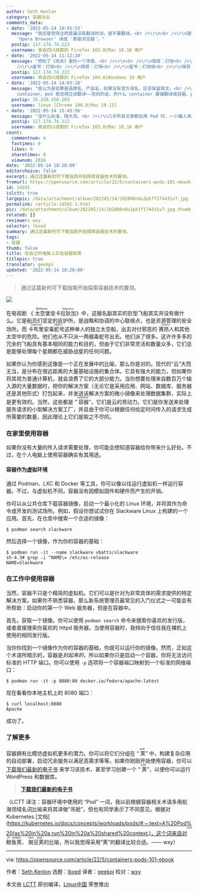 ```yaml
---
author: Seth Kenlon
category: 容器与云
comments_data:
- date: '2022-05-14 10:55:53'
  message: "我还是觉得全网普遍没有翻译的词，就不要翻译。<br />\r\n<br />\r\n就像把 'Google Chrome' 译成 '谷歌铬'，把
    'Opera Browser' 译成 '歌剧浏览器'。"
  postip: 117.174.74.222
  username: 来自四川成都的 Firefox 103.0|Mac 10.10 用户
- date: '2022-05-14 11:12:20'
  message: "想到了《攻夫》里的一个场景。<br />\r\n<br />\r\n琛哥：打他<br />\r\n星爷：打他呀<br />\r\n琛哥：打她妈的<br
    />\r\n星爷：打啦<br />\r\n琛哥：打呀<br />\r\n星爷：打他呀<br />\r\n琛哥：打她妈的<br />\r\n星爷：你到底想我打他本人还是打他妈啊？你搞得我好乱啊"
  postip: 117.174.74.222
  username: 来自四川成都的 Firefox 104.0|Windows 10 用户
- date: '2022-05-14 14:03:10'
  message: "我认为是如果是品牌名、产品名，如果没有官方译名，应该保留英文。<br />\r\n比如 Docker 、Kubernetes 我就不翻译，但是其内的术语，无论是
    container、pod 我觉得应该翻译——否则的话，凭什么 container 要被翻译成容器，pod 就不该被翻译？标准是什么？"
  postip: 35.220.150.103
  username: linux [Chrome 100.0|Mac 10.15]
- date: '2022-05-14 15:43:56'
  message: "没什么标准，随大流。<br />\r\n几乎所有文章都在用 Pod 时，一小撮人译成 '荚'，一小撮人译成 '吊舱'，并不能形成共识，只是徒增混乱。"
  postip: 117.174.74.222
  username: 来自四川成都的 Firefox 103.0|Mac 10.16 用户
count:
  commentnum: 4
  favtimes: 0
  likes: 0
  sharetimes: 0
  viewnum: 2816
date: '2022-05-14 10:28:00'
editorchoice: false
excerpt: 通过这篇新的可下载指南开始探索容器技术的要领。
fromurl: https://opensource.com/article/22/5/containers-pods-101-ebook
id: 14591
islctt: true
largepic: /data/attachment/album/202205/14/102808n8u3pkff174431v7.jpg
permalink: /article-14591-1.html
pic: /data/attachment/album/202205/14/102808n8u3pkff174431v7.jpg.thumb.jpg
related: []
reviewer: wxy
selector: lkxed
summary: 通过这篇新的可下载指南开始探索容器技术的要领。
tags:
- 容器
thumb: false
title: 在自己的电脑上实验容器和荚
titlepic: true
translator: geekpi
updated: '2022-05-14 10:28:00'
---
```



> 
> 通过这篇新的可下载指南开始探索容器技术的要领。
> 
> 
> 


![](/data/attachment/album/202205/14/102808n8u3pkff174431v7.jpg)


在电视剧 《<ruby> 太空堡垒卡拉狄加 <rt>  Battlestar Galactica </rt></ruby>》中，这艘名副其实的巨型飞船其实并没有做什么。它是船员们坚定的庇护所，是战略和协调的中心联络点，也是资源管理的安全场所。而 <ruby> 卡布里安毒蛇号 <rt>  Caprican Vipers </rt></ruby> 这种单人的独立太空船，出去对付邪恶的<ruby> 赛昂人 <rt>  Cylons </rt></ruby>和其他太空中的危险。他们也从不只派一两艘毒蛇号出去。他们派了很多。这许许多多的冗余的飞船具有基本相同的能力和目的，但由于它们非常灵活和数量众多，它们总是能够处理每个星期都在威胁战星的任何问题。


如果你认为你感到这像是一个正在发展中的比喻，那么你是对的。现代的“云”大而无当，是分布在很远距离的大量基础设施的集合体。它具有强大的能力，但如果你将其视为普通计算机，就会浪费了它的大部分能力。当你想要处理来自数百万个输入源的大量数据时，把你的解决方案（无论它是采用应用、网站、数据库、服务器还是其他形式）打包起来，并发送该解决方案的微小镜像来处理数据集群，实际上是更有效的。当然，这些都是 “<ruby> 容器 <rt>  container </rt></ruby>”，它们是云的劳动力。它们是你发送来处理服务请求的小型解决方案工厂，并且由于你可以根据任何给定时间传入的请求生成所需要的数量，因此理论上它们是取之不尽的。


### 在家里使用容器


如果你没有大量的传入请求需要处理，你可能会想知道容器给你带来什么好处。不过，在个人电脑上使用容器确实有其用途。


#### 容器作为虚拟环境


通过 Podman、LXC 和 Docker 等工具，你可以像以往运行虚拟机一样运行容器。不过，与虚拟机不同，容器没有因模拟固件和硬件而产生的开销。


你可以从公共仓库下载容器镜像，启动一个最小化的 Linux 环境，并将其作为命令或开发的测试场所。例如，假设你想试试你在 Slackware Linux 上构建的一个应用。首先，在仓库中搜索一个合适的镜像：



```
$ podman search slackware

```

然后选择一个镜像，作为你的容器的基础：



```
$ podman run -it --name slackware vbatts/slackware
sh-4.3# grep -i ^NAME\= /etc/os-release
NAME=Slackware

```

### 在工作中使用容器


当然，容器不只是个精简的虚拟机。它们可以是针对为非常具体的需求提供的特定解决方案。如果你不熟悉容器，那么新系统管理员最常见的入门仪式之一可能会有所帮助：启动你的第一个 Web 服务器，但是在容器中。


首先，获取一个镜像。你可以使用 `podman search` 命令来搜索你喜欢的发行版，或者直接搜索你喜欢的 httpd 服务器。当使用容器时，我倾向于信任我在裸机上使用的相同发行版。


当你你找到一个镜像作为你的容器的基础，你就可以运行你的镜像。然而，正如这个术语所暗示的，容器是*封起来的*，所以如果你只是启动一个容器，你将无法访问标准的 HTTP 端口。你可以使用 `-p` 选项将一个容器端口映射到一个标准的网络端口：



```
$ podman run -it -p 8080:80 docker.io/fedora/apache:latest

```

现在看看你本地主机上的 8080 端口：



```
$ curl localhost:8080
Apache

```

成功了。


### 了解更多


容器拥有比模仿虚拟机更多的潜力。你可以将它们分组在 “<ruby> 荚 <rt>  pod </rt></ruby>” 中，构建复杂应用的自动部署，启动冗余服务以满足高需求等等。如果你刚刚开始使用容器，你可以 [下载我们最新的电子书](https://opensource.com/downloads/containers-pods-101-ebook) 来学习该技术，甚至学习创建一个 “<ruby> 荚 <rt>  pod </rt></ruby>”，以便你可以运行 WordPress 和数据库。



> 
> **[下载我们最新的电子书](https://opensource.com/downloads/containers-pods-101-ebook)**
> 
> 
> 


（LCTT 译注：容器环境中使用的 “Pod” 一词，我以前根据容器相关术语多用航海领域名词比喻来将其译做“吊舱”，但也有同学表示了不同意见。根据对 Kubernetes [文档](https://kubernetes.io/docs/concepts/workloads/pods/#:~:text=A%20Pod%20(as%20in%20a,run%20in%20a%20shared%20context.)，这个词来自对<ruby> 鲸鱼荚 <rt>  pod of whales </rt></ruby>、<ruby> 豌豆荚 <rt>  pea pod </rt></ruby>的比喻，所以我觉得采用“荚”的翻译比较合适。—— wxy）




---


via: <https://opensource.com/article/22/5/containers-pods-101-ebook>


作者：[Seth Kenlon](https://opensource.com/users/seth) 选题：[lkxed](https://github.com/lkxed) 译者：[geekpi](https://github.com/geekpi) 校对：[wxy](https://github.com/wxy)


本文由 [LCTT](https://github.com/LCTT/TranslateProject) 原创编译，[Linux中国](https://linux.cn/) 荣誉推出